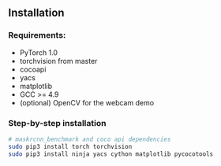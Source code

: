 ## Installation

### Requirements:
- PyTorch 1.0
- torchvision from master
- cocoapi
- yacs
- matplotlib
- GCC >= 4.9
- (optional) OpenCV for the webcam demo


### Step-by-step installation

```bash
# maskrcnn_benchmark and coco api dependencies
sudo pip3 install torch torchvision
sudo pip3 install ninja yacs cython matplotlib pycocotools
```